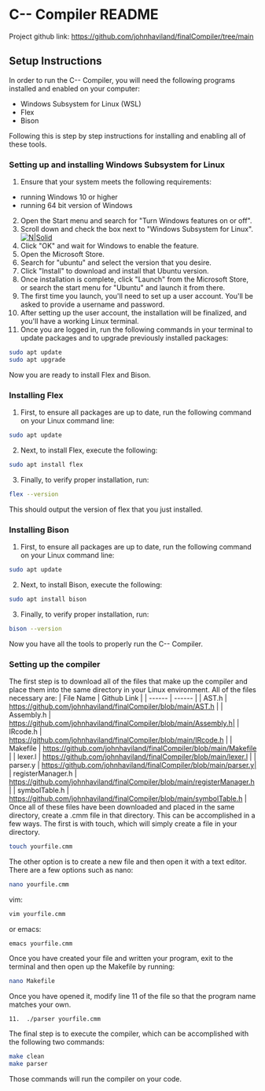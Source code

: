 # C-- Compiler README
Project github link: https://github.com/johnhaviland/finalCompiler/tree/main
## Setup Instructions
In order to run the C-- Compiler, you will need the following programs installed and enabled on your computer:
 - Windows Subsystem for Linux (WSL)
 - Flex
 - Bison

Following this is step by step instructions for installing and enabling all of these tools.
### Setting up and installing Windows Subsystem for Linux
 1. Ensure that your system meets the following requirements:
 - running Windows 10 or higher
 - running 64 bit version of Windows
 2. Open the Start menu and search for "Turn Windows features on or off".
 3. Scroll down and check the box next to "Windows Subsystem for Linux".
[![N|Solid](https://cdn.discordapp.com/attachments/929594997790101515/1139602840105521292/image.png)]()
 4. Click "OK" and wait for Windows to enable the feature.
 5. Open the Microsoft Store.
 6. Search for "ubuntu" and select the version that you desire.
 7. Click "Install" to download and install that Ubuntu version.
 8. Once installation is complete, click "Launch" from the Microsoft Store, or search the start menu for "Ubuntu" and launch it from there.
 9. The first time you launch, you'll need to set up a user account. You'll be asked to provide a username and password.
10.  After setting up the user account, the installation will be finalized, and you'll have a working Linux terminal.
11.  Once you are logged in, run the following commands in your terminal to update packages and to upgrade previously installed packages:
```sh
sudo apt update
sudo apt upgrade
```
Now you are ready to install Flex and Bison.
### Installing Flex
1.  First, to ensure all packages are up to date, run the following command on your Linux command line:
```sh
sudo apt update
```
2.  Next, to install Flex, execute the following:
```sh
sudo apt install flex
```
3.  Finally, to verify proper installation, run:
```sh
flex --version
```
This should output the version of flex that you just installed.
### Installing Bison
1.  First, to ensure all packages are up to date, run the following command on your Linux command line:
```sh
sudo apt update
```
2.  Next, to install Bison, execute the following:
```sh
sudo apt install bison
```
3.  Finally, to verify proper installation, run:
```sh
bison --version
```
Now you have all the tools to properly run the C-- Compiler.
### Setting up the compiler
The first step is to download all of the files that make up the compiler and place them into the same directory in your Linux environment.  All of the files necessary are:
| File Name | Github Link |
| ------ | ------ |
| AST.h | https://github.com/johnhaviland/finalCompiler/blob/main/AST.h |
| Assembly.h | https://github.com/johnhaviland/finalCompiler/blob/main/Assembly.h|
| IRcode.h | https://github.com/johnhaviland/finalCompiler/blob/main/IRcode.h |
| Makefile | https://github.com/johnhaviland/finalCompiler/blob/main/Makefile |
| lexer.l | https://github.com/johnhaviland/finalCompiler/blob/main/lexer.l |
| parser.y | https://github.com/johnhaviland/finalCompiler/blob/main/parser.y|
| registerManager.h | https://github.com/johnhaviland/finalCompiler/blob/main/registerManager.h |
| symbolTable.h | https://github.com/johnhaviland/finalCompiler/blob/main/symbolTable.h |
Once all of these files have been downloaded and placed in the same directory, create a .cmm file in that directory.  This can be accomplished in a few ways.  The first is with touch, which will simply create a file in your directory.
```sh
touch yourfile.cmm
```
The other option is to create a new file and then open it with a text editor.  There are a few options such as nano:
```sh
nano yourfile.cmm
```
vim:
```sh
vim yourfile.cmm
```
or emacs:
```sh
emacs yourfile.cmm
```
Once you have created your file and written your program, exit to the terminal and then open up the Makefile by running:
```sh
nano Makefile
```
Once you have opened it, modify line 11 of the file so that the program name matches your own.
```
11.  ./parser yourfile.cmm
```
The final step is to execute the compiler, which can be accomplished with the following two commands:
```sh
make clean
make parser
```
Those commands will run the compiler on your code.
